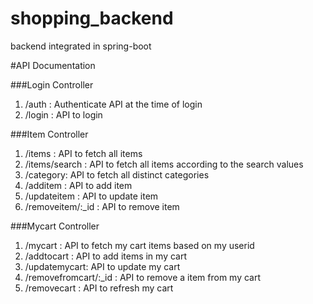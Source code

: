 # shopping_backend
backend integrated in spring-boot 

#API Documentation

###Login Controller

1. /auth : Authenticate API at the time of login
2. /login : API to login


###Item Controller

1. /items : API to fetch all items
2. /items/search : API to fetch all items according to the search values
3. /category: API to fetch all distinct categories
4. /additem : API to add item
5. /updateitem : API to update item
6. /removeitem/:_id : API to remove item



###Mycart Controller

1. /mycart : API to fetch my cart items based on my userid
2. /addtocart : API to add items in my cart
3. /updatemycart: API to update my cart
4. /removefromcart/:_id : API to remove a item from my cart
5. /removecart : API to refresh my cart